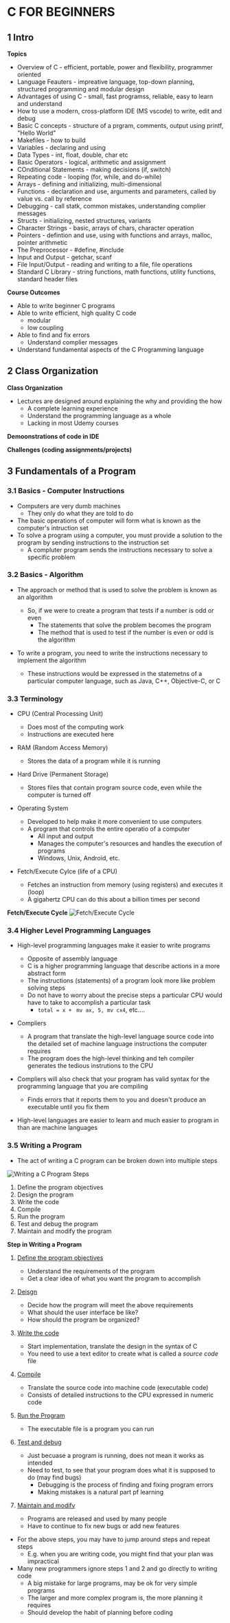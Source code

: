 # C FOR BEGINNERS

## 1 Intro

**Topics**

- Overview of C - efficient, portable, power and flexibility, programmer oriented
- Language Feauters - impreative language, top-down planning, structured programming and modular design
- Advantages of using C - small, fast programss, reliable, easy to learn and understand
- How to use a modern, cross-platform IDE (MS vscode) to write, edit and debug
- Basic C concepts - structure of a prgram, comments, output using printf, "Hello World"
- Makefiles - how to build
- Variables - declaring and using
- Data Types - int, float, double, char etc
- Basic Operators - logical, arithmetic and assignment
- COnditional Statements - making decisions (if, switch)
- Repeating code - looping (for, while, and do-while)
- Arrays - defining and initializing, multi-dimensional
- Functions - declaration and use, arguments and parameters, called by value vs. call by reference
- Debugging - call statk, common mistakes, understanding complier messages
- Structs - initializing, nested structures, variants
- Character Strings - basic, arrays of chars, character operation
- Pointers - defintion and use, using with functions and arrays, malloc, pointer arithmetic
- The Preprocessor - #define, #include
- Input and Output - getchar, scanf
- File Input/Output - reading and writing to a file, file operations
- Standard C Library - string functions, math functions, utility functions, standard header files

**Course Outcomes**

- Able to write beginner C programs
- Able to write efficient, high quality C code
  - modular
  - low coupling
- Able to find and fix errors
  - Understand complier messages
- Understand fundamental aspects of the C Programming language

## 2 Class Organization

**Class Organization**

- Lectures are designed around explaining the why and providing the how
  - A complete learning experience
  - Understand the programming language as a whole
  - Lacking in most Udemy courses

**Demoonstrations of code in IDE**

**Challenges (coding assignments/projects)**

## 3 Fundamentals of a Program

### 3.1 Basics - Computer Instructions

- Computers are very dumb machines
  - They only do what they are told to do
- The basic operations of computer will form what is known as the computer's intruction set
- To solve a program using a computer, you must provide a solution to the program by sending instructions to the instruction set
  - A compluter program sends the instructions necessary to solve a specific problem

### 3.2 Basics - Algorithm

- The approach or method that is used to solve the problem is known as an algorithm

  - So, if we were to create a program that tests if a number is odd or even
    - The statements that solve the problem becomes the program
    - The method that is used to test if the number is even or odd is the algorithm

- To write a program, you need to write the instructions necessary to implement the algorithm
  - These instructions would be expressed in the statemetns of a particular computer language, such as Java, C++, Objective-C, or C

### 3.3 Terminology

- CPU (Central Processing Unit)

  - Does most of the computing work
  - Instructions are executed here

- RAM (Random Access Memory)
  - Stores the data of a program while it is running
- Hard Drive (Permanent Storage)

  - Stores files that contain program source code, even while the computer is turned off

- Operating System

  - Developed to help make it more convenient to use computers
  - A program that controls the entire operatio of a computer
    - All input and output
    - Manages the computer's resources and handles the execution of programs
    - Windows, Unix, Android, etc.

- Fetch/Execute Cylce (life of a CPU)
  - Fetches an instruction from memory (using registers) and executes it (loop)
  - A gigahertz CPU can do this about a billion times per second

**Fetch/Execute Cycle**
![Fetch/Execute Cycle](images/fetch_execute_cycle.png)

### 3.4 Higher Level Programming Languages

- High-level programming languages make it easier to write programs

  - Opposite of assembly language
  - C is a higher programming language that describe actions in a more abstract form
  - The instructions (statements) of a program look more like problem solving steps
  - Do not have to worry about the precise steps a particular CPU would have to take to accomplish a particular task
    - `total = x + ` `mv ax, 5, mv cx4`, etc....

- Compliers

  - A program that translate the high-level language source code into the detailed set of machine language instructions the computer requires
  - The program does the high-level thinking and teh compiler generates the tedious instrutions to the CPU

- Compliers will also check that your program has valid syntax for the programming language that you are compiling

  - Finds errors that it reports them to you and doesn't produce an executable until you fix them

- High-level languages are easier to learn and much easier to program in than are machine languages

### 3.5 Writing a Program

- The act of writing a C program can be broken down into multiple steps

![Writing a C Program Steps](images/writing_a_c_program_steps.png)

1. Define the program objectives
2. Design the program
3. Write the code
4. Compile
5. Run the program
6. Test and debug the program
7. Maintain and modify the program

**Step in Writing a Program**

1. <ins>Define the program objectives</ins>

   - Understand the requirements of the program
   - Get a clear idea of what you want the program to accomplish

2. <ins>Deisgn</ins>

   - Decide how the program will meet the above requirements
   - What should the user interface be like?
   - How should the program be organized?

3. <ins>Write the code</ins>

   - Start implementation, translate the design in the syntax of C
   - You need to use a text editor to create what is called a _source code_ file

4. <ins>Compile</ins>

   - Translate the source code into machine code (executable code)
   - Consists of detailed instructions to the CPU expressed in numeric code

5. <ins>Run the Program</ins>

   - The executable file is a program you can run

6. <ins>Test and debug</ins>

   - Just becuase a program is running, does not mean it works as intended
   - Need to test, to see that your program does what it is supposed to do (may find bugs)
     - Debugging is the process of finding and fixing program errors
     - Making mistakes is a natural part pf learning

7. <ins>Maintain and modify</ins>
   - Programs are released and used by many people
   - Have to continue to fix new bugs or add new features

- For the above steps, you may have to jump around steps and repeat steps
  - E.g. when you are writing code, you might find that your plan was impractical
- Many new programmers ignore steps 1 and 2 and go directly to writing code
  - A big mistake for large programs, may be ok for very simple programs
  - The larger and more complex program is, the more planning it requires
  - Should develop the habit of planning before coding
